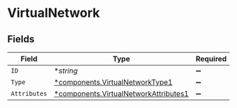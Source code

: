 # VirtualNetwork


## Fields

| Field                                                                                         | Type                                                                                          | Required                                                                                      | Description                                                                                   |
| --------------------------------------------------------------------------------------------- | --------------------------------------------------------------------------------------------- | --------------------------------------------------------------------------------------------- | --------------------------------------------------------------------------------------------- |
| `ID`                                                                                          | **string*                                                                                     | :heavy_minus_sign:                                                                            | N/A                                                                                           |
| `Type`                                                                                        | [*components.VirtualNetworkType1](../../models/components/virtualnetworktype1.md)             | :heavy_minus_sign:                                                                            | N/A                                                                                           |
| `Attributes`                                                                                  | [*components.VirtualNetworkAttributes1](../../models/components/virtualnetworkattributes1.md) | :heavy_minus_sign:                                                                            | N/A                                                                                           |